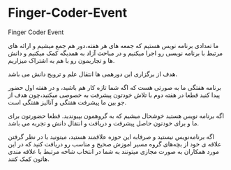 # Finger-Coder-Event
Finger Coder Event

ما تعدادی برنامه نویس هستیم که جمعه های هر هفته،دور هم جمع میشیم و ارائه های مرتبط با برنامه نویسی رو اجرا میکنیم و در مباحث آزاد به همدیگه کمک میکنیم و دانش ها و تجاربمون رو با هم به اشتراک میزاریم.

هدف از برگزاری این دورهمی ها انتقال علم و ترویج دانش می باشد.

برنامه هفتگی ما به صورتی هست که اگه شما تازه کار هم باشید، و در هفته اول حضور پیدا کنید قطعا در هفته دوم با تلاش خودتون پیشرفت به خصوصی میکنید،چون هدف از جو بین ما پیشرفت هفتگی و آنالیز هفتگی است.

اگه برنامه نویس هستید خوشحال میشیم که به گروهمون بپیوندید. قطعا حضورتون برای ما و برای خودتون حاصل پیشرفت و دریافت و انتقال دانش و تجربه می باشد.

اگه برنامه‌نویس نیستید و صرفابه این حوزه علاقمند هستید، میتونید با در نظر گرفتن علاقه ی خود از بچه‌های گروه مسیر اموزش صحیح و مناسب رو دریافت کنید که در این مورد همکاران به صورت مجازی میتونند به شما در انتخاب شاخه مرتبط با علاقه مندی هاتون کمک‌ کنند.
